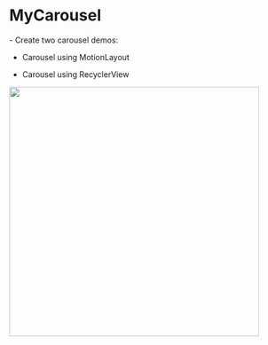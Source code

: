 # MyCarousel
<p>- Create two carousel demos:</p>

- Carousel using MotionLayout

- Carousel using RecyclerView 

<p><img border="0" src="screenshots/carousel.gif" height="450"></p>

